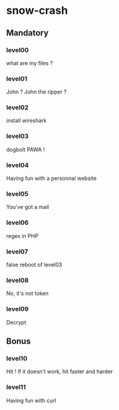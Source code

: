 # snow-crash

## Mandatory
### level00
what are my files ?

### level01
John ? John the ripper ?

### level02
install wireshark

### level03
dogbolt PAWA !

### level04
Having fun with a personnal website

### level05
You've got a mail

### level06
regex in PHP

### level07
false reboot of level03

### level08
No, it's not token

### level09
Decrypt

## Bonus
### level10
Hit ! If it doesn't work, hit faster and harder

### level11
Having fun with curl

